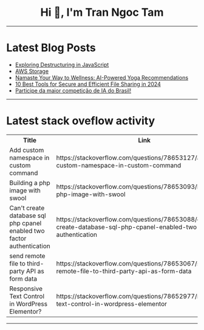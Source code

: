 <h1 align="center">Hi 👋, I'm Tran Ngoc Tam</h1>

---

# Latest Blog Posts 
<!-- BLOG-POST-LIST:START -->
- [Exploring Destructuring in JavaScript](https://dev.to/ddebajyati/exploring-destructuring-in-javascript-5a24)
- [AWS Storage](https://dev.to/vidhey071/aws-storage-196c)
- [Namaste Your Way to Wellness: AI-Powered Yoga Recommendations](https://dev.to/engineeredsoul/namaste-your-way-to-wellness-ai-powered-yoga-recommendations-2n3p)
- [10 Best Tools for Secure and Efficient File Sharing in 2024](https://dev.to/sh20raj/10-best-tools-for-secure-and-efficient-file-sharing-in-2024-1hh2)
- [Participe da maior competição de IA do Brasil!](https://dev.to/guiachcar/participe-da-maior-competicao-de-ia-do-brasil-47n4)
<!-- BLOG-POST-LIST:END -->

---

# Latest stack oveflow activity
<table>
  <tr><th>Title</th><th>Link</th></tr>
  <!-- STACKOVERFLOW:START --><tr><td>Add custom namespace in custom command</td><td>https://stackoverflow.com/questions/78653127/add-custom-namespace-in-custom-command</td></tr><tr><td>Building a php image with swool</td><td>https://stackoverflow.com/questions/78653093/building-a-php-image-with-swool</td></tr><tr><td>Can&#39;t create database sql php cpanel enabled two factor authentication</td><td>https://stackoverflow.com/questions/78653088/cant-create-database-sql-php-cpanel-enabled-two-factor-authentication</td></tr><tr><td>send remote file to third-party API as form data</td><td>https://stackoverflow.com/questions/78653067/send-remote-file-to-third-party-api-as-form-data</td></tr><tr><td>Responsive Text Control in WordPress Elementor?</td><td>https://stackoverflow.com/questions/78652977/responsive-text-control-in-wordpress-elementor</td></tr><!-- STACKOVERFLOW:END -->
</table>

---


